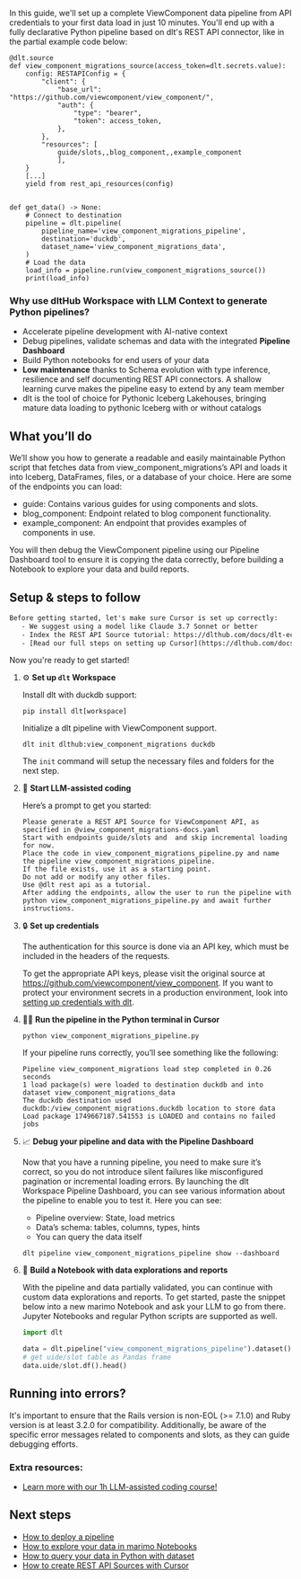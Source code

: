 In this guide, we'll set up a complete ViewComponent data pipeline from API credentials to your first data load in just 10 minutes. You'll end up with a fully declarative Python pipeline based on dlt's REST API connector, like in the partial example code below:

```python-outcome
@dlt.source
def view_component_migrations_source(access_token=dlt.secrets.value):
    config: RESTAPIConfig = {
        "client": {
            "base_url": "https://github.com/viewcomponent/view_component/",
            "auth": {
                "type": "bearer",
                "token": access_token,
            },
        },
        "resources": [
            guide/slots,,blog_component,,example_component
            ],
    }
    [...]
    yield from rest_api_resources(config)


def get_data() -> None:
    # Connect to destination
    pipeline = dlt.pipeline(
        pipeline_name='view_component_migrations_pipeline',
        destination='duckdb',
        dataset_name='view_component_migrations_data', 
    )
    # Load the data
    load_info = pipeline.run(view_component_migrations_source())
    print(load_info) 
```

### Why use dltHub Workspace with LLM Context to generate Python pipelines?

- Accelerate pipeline development with AI-native context
- Debug pipelines, validate schemas and data with the integrated **Pipeline Dashboard**
- Build Python notebooks for end users of your data
- **Low maintenance** thanks to Schema evolution with type inference, resilience and self documenting REST API connectors. A shallow learning curve makes the pipeline easy to extend by any team member
- dlt is the tool of choice for Pythonic Iceberg Lakehouses, bringing mature data loading to pythonic Iceberg with or without catalogs

## What you’ll do

We’ll show you how to generate a readable and easily maintainable Python script that fetches data from view_component_migrations’s API and loads it into Iceberg, DataFrames, files, or a database of your choice. Here are some of the endpoints you can load:

- guide: Contains various guides for using components and slots.
- blog_component: Endpoint related to blog component functionality.
- example_component: An endpoint that provides examples of components in use.

You will then debug the ViewComponent pipeline using our Pipeline Dashboard tool to ensure it is copying the data correctly, before building a Notebook to explore your data and build reports.

## Setup & steps to follow

```default
Before getting started, let's make sure Cursor is set up correctly:
   - We suggest using a model like Claude 3.7 Sonnet or better
   - Index the REST API Source tutorial: https://dlthub.com/docs/dlt-ecosystem/verified-sources/rest_api/ and add it to context as **@dlt rest api**
   - [Read our full steps on setting up Cursor](https://dlthub.com/docs/dlt-ecosystem/llm-tooling/cursor-restapi#23-configuring-cursor-with-documentation)
```

Now you're ready to get started!

1. ⚙️ **Set up `dlt` Workspace**
    
    Install dlt with duckdb support:
    ```shell
    pip install dlt[workspace]
    ```

    Initialize a dlt pipeline with ViewComponent support.
    ```shell
    dlt init dlthub:view_component_migrations duckdb
    ```

    The `init` command will setup the necessary files and folders for the next step.
    
2. 🤠 **Start LLM-assisted coding**
    
    Here’s a prompt to get you started:
    
    ```prompt
    Please generate a REST API Source for ViewComponent API, as specified in @view_component_migrations-docs.yaml 
    Start with endpoints guide/slots and  and skip incremental loading for now. 
    Place the code in view_component_migrations_pipeline.py and name the pipeline view_component_migrations_pipeline. 
    If the file exists, use it as a starting point. 
    Do not add or modify any other files. 
    Use @dlt rest api as a tutorial. 
    After adding the endpoints, allow the user to run the pipeline with python view_component_migrations_pipeline.py and await further instructions.
    ```

    
3. 🔒 **Set up credentials** 
    
    The authentication for this source is done via an API key, which must be included in the headers of the requests.
    
    To get the appropriate API keys, please visit the original source at https://github.com/viewcomponent/view_component.
    If you want to protect your environment secrets in a production environment, look into [setting up credentials with dlt](https://dlthub.com/docs/walkthroughs/add_credentials).
    
4. 🏃‍♀️ **Run the pipeline in the Python terminal in Cursor**
    
    ```shell
    python view_component_migrations_pipeline.py
    ```
    
    If your pipeline runs correctly, you’ll see something like the following:
    
    ```shell
    Pipeline view_component_migrations load step completed in 0.26 seconds
    1 load package(s) were loaded to destination duckdb and into dataset view_component_migrations_data
    The duckdb destination used duckdb:/view_component_migrations.duckdb location to store data
    Load package 1749667187.541553 is LOADED and contains no failed jobs
    ```
    
5. 📈 **Debug your pipeline and data with the Pipeline Dashboard**

    Now that you have a running pipeline, you need to make sure it’s correct, so you do not introduce silent failures like misconfigured pagination or incremental loading errors. By launching the dlt Workspace Pipeline Dashboard, you can see various information about the pipeline to enable you to test it. Here you can see:
    - Pipeline overview: State, load metrics
    - Data’s schema: tables, columns, types, hints
    - You can query the data itself
    
    ```shell
    dlt pipeline view_component_migrations_pipeline show --dashboard
    ```
    
6. 🐍 **Build a Notebook with data explorations and reports**

    With the pipeline and data partially validated, you can continue with custom data explorations and reports. To get started, paste the snippet below into a new marimo Notebook and ask your LLM to go from there. Jupyter Notebooks and regular Python scripts are supported as well.

    
    ```python
    import dlt

   data = dlt.pipeline("view_component_migrations_pipeline").dataset()
   # get uide/slot table as Pandas frame
   data.uide/slot.df().head()
    ```

## Running into errors?

It's important to ensure that the Rails version is non-EOL (>= 7.1.0) and Ruby version is at least 3.2.0 for compatibility. Additionally, be aware of the specific error messages related to components and slots, as they can guide debugging efforts.

### Extra resources:

- [Learn more with our 1h LLM-assisted coding course!](https://www.youtube.com/watch?v=GGid70rnJuM)

## Next steps

- [How to deploy a pipeline](https://dlthub.com/docs/walkthroughs/deploy-a-pipeline)
- [How to explore your data in marimo Notebooks](https://dlthub.com/docs/general-usage/dataset-access/marimo)
- [How to query your data in Python with dataset](https://dlthub.com/docs/general-usage/dataset-access/dataset)
- [How to create REST API Sources with Cursor](https://dlthub.com/docs/dlt-ecosystem/llm-tooling/cursor-restapi)